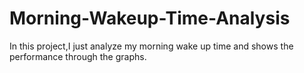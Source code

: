 # Morning-Wakeup-Time-Analysis
In this project,I just analyze my morning wake up time and shows the performance through the graphs.
